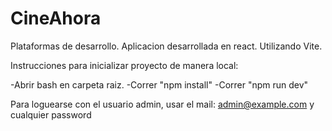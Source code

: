 # CineAhora

Plataformas de desarrollo. Aplicacion desarrollada en react. Utilizando Vite.

Instrucciones para inicializar proyecto de manera local:

-Abrir bash en carpeta raiz.
-Correr "npm install"
-Correr "npm run dev"


Para loguearse con el usuario admin, usar el mail: admin@example.com y cualquier password
